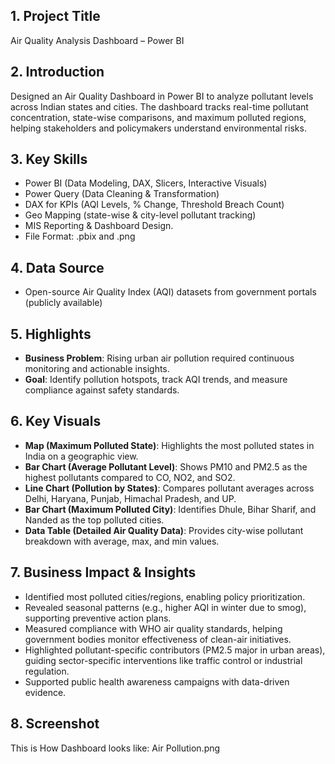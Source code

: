 ## 1. Project Title
Air Quality Analysis Dashboard – Power BI

## 2. Introduction
Designed an Air Quality Dashboard in Power BI to analyze pollutant levels across Indian states and cities. The dashboard tracks real-time pollutant concentration, state-wise comparisons, and maximum polluted regions, helping stakeholders and policymakers understand environmental risks.

## 3. Key Skills 
* Power BI (Data Modeling, DAX, Slicers, Interactive Visuals)
* Power Query (Data Cleaning & Transformation)
* DAX for KPIs (AQI Levels, % Change, Threshold Breach Count)
* Geo Mapping (state-wise & city-level pollutant tracking)
* MIS Reporting & Dashboard Design.
* File Format: .pbix and .png

## 4. Data Source
* Open-source Air Quality Index (AQI) datasets from government portals (publicly available)

## 5. Highlights
* **Business Problem**: Rising urban air pollution required continuous monitoring and actionable insights.
* **Goal**: Identify pollution hotspots, track AQI trends, and measure compliance against safety standards.
  
## 6. Key Visuals
* **Map (Maximum Polluted State)**: Highlights the most polluted states in India on a geographic view.
* **Bar Chart (Average Pollutant Level)**: Shows PM10 and PM2.5 as the highest pollutants compared to CO, NO2, and SO2.
* **Line Chart (Pollution by States)**: Compares pollutant averages across Delhi, Haryana, Punjab, Himachal Pradesh, and UP.
* **Bar Chart (Maximum Polluted City)**: Identifies Dhule, Bihar Sharif, and Nanded as the top polluted cities.
* **Data Table (Detailed Air Quality Data)**: Provides city-wise pollutant breakdown with average, max, and min values.
  
## 7. Business Impact & Insights
* Identified most polluted cities/regions, enabling policy prioritization.
* Revealed seasonal patterns (e.g., higher AQI in winter due to smog), supporting preventive action plans.
* Measured compliance with WHO air quality standards, helping government bodies monitor effectiveness of clean-air initiatives.
* Highlighted pollutant-specific contributors (PM2.5 major in urban areas), guiding sector-specific interventions like traffic control or industrial regulation.
* Supported public health awareness campaigns with data-driven evidence.
  
## 8. Screenshot
This is How Dashboard looks like: Air Pollution.png
